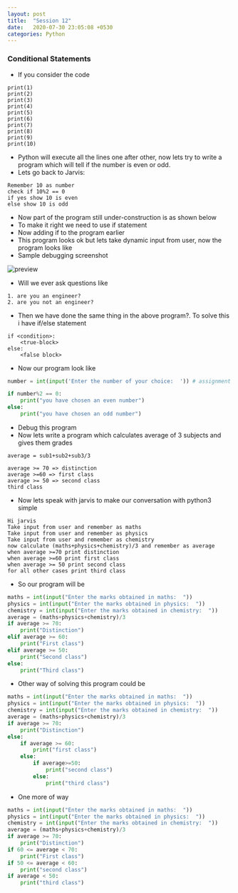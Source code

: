 ```yaml
---
layout: post
title:  "Session 12"
date:   2020-07-30 23:05:08 +0530
categories: Python
---
```

### Conditional Statements
* If you consider the code
```
print(1)
print(2)
print(3)
print(4)
print(5)
print(6)
print(7)
print(8)
print(9)
print(10)
```
* Python will execute all the lines one after other, now lets try to write a program which will tell if the number is even or odd.
* Lets go back to Jarvis:
```Hi Jarvis
Remember 10 as number
check if 10%2 == 0
if yes show 10 is even
else show 10 is odd
```
* Now part of the program still under-construction is as shown below
* To make it right we need to use if statement
* Now adding if to the program earlier
* This program looks ok but lets take dynamic input from user, now the program looks like
* Sample debugging screenshot

![preview](../../../../assets/python50.png)

* Will we ever ask questions like
```
1. are you an engineer?
2. are you not an engineer?
```
* Then we have done the same thing in the above program?. To solve this i have if/else statement
```
if <condition>:
    <true-block>
else:
    <false block>
```
* Now our program look like
```python
number = int(input('Enter the number of your choice:  ')) # assignment statement

if number%2 == 0:
    print("you have chosen an even number")
else:
    print("you have chosen an odd number")
```
* Debug this program
* Now lets write a program which calculates average of 3 subjects and gives them grades
```
average = sub1+sub2+sub3/3

average >= 70 => distinction
average >=60 => first class
average >= 50 => second class
third class
```
* Now lets speak with jarvis to make our conversation with python3 simple
```
Hi jarvis
Take input from user and remember as maths
Take input from user and remember as physics
Take input from user and remember as chemistry
now calculate (maths+physics+chemistry)/3 and remember as average
when average >=70 print distinction
when average >=60 print first class
when average >= 50 print second class
for all other cases print third class
```
* So our program will be
```python
maths = int(input("Enter the marks obtained in maths:  "))
physics = int(input("Enter the marks obtained in physics:  "))
chemistry = int(input("Enter the marks obtained in chemistry:  "))
average = (maths+physics+chemistry)/3
if average >= 70:
    print("Distinction")
elif average >= 60:
    print("First class")
elif average >= 50:
    print("Second class")
else:
    print("Third class")
```
* Other way of solving this program could be
```python
maths = int(input("Enter the marks obtained in maths:  "))
physics = int(input("Enter the marks obtained in physics:  "))
chemistry = int(input("Enter the marks obtained in chemistry:  "))
average = (maths+physics+chemistry)/3
if average >= 70:
    print("Distinction")
else:
    if average >= 60:
        print("first class")
    else:
        if average>=50:
            print("second class")
        else:
            print("third class")
```
* One more of way
```python
maths = int(input("Enter the marks obtained in maths:  "))
physics = int(input("Enter the marks obtained in physics:  "))
chemistry = int(input("Enter the marks obtained in chemistry:  "))
average = (maths+physics+chemistry)/3
if average >= 70:
    print("Distinction")
if 60 <= average < 70:
    print("First class")
if 50 <= average < 60:
    print("second class")
if average < 50:
    print("third class")
```
